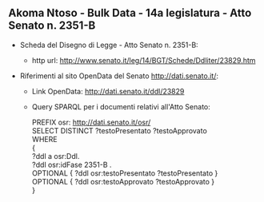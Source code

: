 ## Akoma Ntoso - Bulk Data - 14a legislatura - Atto Senato n. 2351-B ##

* Scheda del Disegno di Legge - Atto Senato n. 2351-B:
	* http url: http://www.senato.it/leg/14/BGT/Schede/Ddliter/23829.htm

* Riferimenti al sito OpenData del Senato http://dati.senato.it/:
	* Link OpenData: http://dati.senato.it/ddl/23829
	* Query SPARQL per i documenti relativi all'Atto Senato:

        PREFIX osr: <http://dati.senato.it/osr/>  
		SELECT DISTINCT ?testoPresentato ?testoApprovato  
		WHERE  
		{  
		    ?ddl a osr:Ddl.  
		    ?ddl osr:idFase 2351-B .  
		    OPTIONAL { ?ddl osr:testoPresentato ?testoPresentato }  
		    OPTIONAL { ?ddl osr:testoApprovato ?testoApprovato }  
		}
		